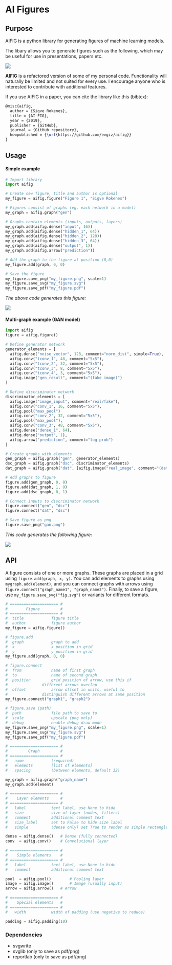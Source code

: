 
# AI Figures

## Purpose

AIFIG is a python library for generating figures of machine learning models.

The libary allows you to generate figures such as the following, which may be useful for use in presentations, papers etc.

<img src="img/fig_gan.png">

**AIFIG** is a refactored version of some of my personal code. Functionality will naturally be limited and not suited for every use. I encourage anyone who is interested to contribute with additional features.

If you use AIFIG in a paper, you can cite the library like this (bibtex):

```latex
@misc{aifig,
  author = {Sigve Rokenes},
  title = {AI-FIG},
  year = {2019},
  publisher = {GitHub},
  journal = {GitHub repository},
  howpublished = {\url{https://github.com/evgiz/aifig}}
}
```

## Usage

#### Simple example

```python
# Import library
import aifig

# Create new figure, title and author is optional
my_figure = aifig.figure("Figure 1", "Sigve Rokenes")

# Figures consist of graphs (eg. each network in a model)
my_graph = aifig.graph("gen")

# Graphs contain elements (inputs, outputs, layers)
my_graph.add(aifig.dense("input", 16))
my_graph.add(aifig.dense("hidden_1", 64))
my_graph.add(aifig.dense("hidden_2", 128))
my_graph.add(aifig.dense("hidden_3", 64))
my_graph.add(aifig.dense("output", 1))
my_graph.add(aifig.arrow("prediction"))

# Add the graph to the figure at position (0,0)
my_figure.add(graph, 0, 0)

# Save the figure 
my_figure.save_png("my_figure.png", scale=1)
my_figure.save_svg("my_figure.svg")
my_figure.save_pdf("my_figure.pdf")
```

*The above code generates this figure:*

<img src="img/fig_simple.png">

#### Multi-graph example (GAN model)

```python
import aifig
figure = aifig.figure()

# Define generator network
generator_elements = [
  aifig.dense("noise_vector", 128, comment="norm_dist", simple=True),
  aifig.conv("tconv_1", 48, comment="5x5"),
  aifig.conv("tconv_2", 32, comment="5x5"),
  aifig.conv("tconv_3", 8, comment="5x5"),
  aifig.conv("tconv_4", 3, comment="5x5"),
  aifig.image("gen_result", comment="(fake image)")
]

# Define discriminator network
discriminator_elements = [
  aifig.image("image_input", comment="real/fake"),
  aifig.conv("conv_1", 16, comment="5x5"),
  aifig.pool("max_pool")
  aifig.conv("conv_2", 32, comment="5x5"),
  aifig.pool("max_pool"),
  aifig.conv("conv_3", 48, comment="5x5"),
  aifig.dense("dense_1", 64),
  aifig.dense("output", 1),
  aifig.arrow("prediction", comment="log prob")
]

# Create graphs with elements
gen_graph = aifig.graph("gen", generator_elements)
dsc_graph = aifig.graph("dsc", discriminator_elements)
dat_graph = aifig.graph("dat", [aifig.image("real_image", comment="(dataset)")])

# Add graphs to figure
figure.add(gen_graph, 0, 0)
figure.add(dat_graph, 1, 0)
figure.add(dsc_graph, 0, 1)

# Connect inputs to discriminator network
figure.connect("gen", "dsc")
figure.connect("dat", "dsc")

# Save figure as png
figure.save_png("gan.png")
```

*This code generates the following figure:*

<img src="img/fig_gan.png">

## API

A figure consists of one or more graphs. These graphs are placed in a grid using `figure.add(graph, x, y)`. You can add elements to graphs using `mygraph.add(element)`, and you can connect graphs with arrows using `figure.connect("graph_name1", "graph_name2")`.  Finally, to save a figure, use `my_figure.save_svg("fig.svg")` or variants for different formats.

```python
# ===================== #
#        Figure         #
# ===================== #
#  title			figure title
#  author			figure author
my_figure = aifig.figure()

# figure.add
#  graph			graph to add
#  x				x position in grid
#  y				y position in grid
my_figure.add(graph, 0, 0)

# figure.connect
#  from				name of first graph
#  to				name of second graph
#  position			grid position of arrow, use this if 
#				different arrows overlap
#  offset			arrow offset in units, useful to
#				distinguish different arrows at same position
my_figure.connect("graph1", "graph2")

# figure.save (path)
#  path				file path to save to
#  scale			upscale (png only)
#  debug			enable debug draw mode
my_figure.save_png("my_figure.png", scale=1)
my_figure.save_svg("my_figure.svg")
my_figure.save_pdf("my_figure.pdf")

# ===================== #
#         Graph         #
# ===================== #
# 	name			(required)
# 	elements		[list of elements]
# 	spacing			(between elements, default 32)

my_graph = aifig.graph("graph_name")
my_graph.add(element)

# ===================== #
#    Layer elements     #
# ===================== #
# 	label			text label, use None to hide
# 	size			size of layer (nodes, filters)
#	comment			additional comment text
#	size_label		set to False to hide size label
#	simple			(dense only) set True to render as simple rectangle

dense = aifig.dense() 	# Dense (fully connected)
conv  = aifig.conv() 	# Convolutional layer

# ===================== #
#    Simple elements    #
# ===================== #
#	label			text label, use None to hide
#	comment			additional comment text

pool  = aifig.pool()		# Pooling layer
image = aifig.image()		# Image (usually input)
arrow = aifig.arrow()	# Arrow

# ===================== #
#    Special elements   #
# ===================== #
# 	width			width of padding (use negative to reduce)

padding = aifig.padding(10) 
```



### Dependencies

- svgwrite 
- svglib (only to save as pdf/png)
- reportlab (only to save as pdf/png)









